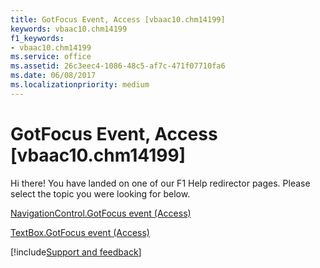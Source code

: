 ```yaml
---
title: GotFocus Event, Access [vbaac10.chm14199]
keywords: vbaac10.chm14199
f1_keywords:
- vbaac10.chm14199
ms.service: office
ms.assetid: 26c3eec4-1086-48c5-af7c-471f07710fa6
ms.date: 06/08/2017
ms.localizationpriority: medium
---
```



# GotFocus Event, Access [vbaac10.chm14199]

Hi there! You have landed on one of our F1 Help redirector pages. Please select the topic you were looking for below.

[NavigationControl.GotFocus event (Access)](https://msdn.microsoft.com/library/50ebdaad-3e2c-9eff-47f0-43a402b17938%28Office.15%29.aspx)

[TextBox.GotFocus event (Access)](https://msdn.microsoft.com/library/bc5d12a2-476b-a91d-2ad4-cdd6f46dd44c%28Office.15%29.aspx)

[!include[Support and feedback](~/includes/feedback-boilerplate.md)]